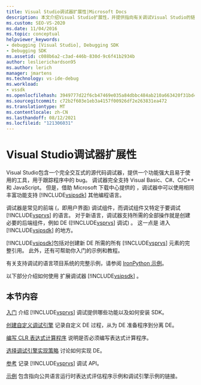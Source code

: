 ```yaml
---
title: Visual Studio调试器扩展性|Microsoft Docs
description: 本文介绍Visual Studio扩展性，并提供指向有关调试Visual Studio的链接。
ms.custom: SEO-VS-2020
ms.date: 11/04/2016
ms.topic: conceptual
helpviewer_keywords:
- debugging [Visual Studio], Debugging SDK
- Debugging SDK
ms.assetid: c088b6a2-c3ad-446b-830d-9c6f41b2934b
author: leslierichardson95
ms.author: lerich
manager: jmartens
ms.technology: vs-ide-debug
ms.workload:
- vssdk
ms.openlocfilehash: 3949777d22f6cb47469e035a84dbbc484ab210a663420f31bd4a67c4a21cd487
ms.sourcegitcommit: c72b2f603e1eb3a4157f00926df2e263831ea472
ms.translationtype: MT
ms.contentlocale: zh-CN
ms.lasthandoff: 08/12/2021
ms.locfileid: "121306031"
---
```

# <a name="visual-studio-debugger-extensibility"></a>Visual Studio调试器扩展性
Visual Studio包含一个完全交互式的源代码调试器，提供一个功能强大且易于使用的工具，用于跟踪程序中的 bug。 调试器完全支持 Visual Basic、C#、C/C++ 和 JavaScript。 但是，借助 Microsoft 下载中心提供的 ，调试器中可以使用相同丰富功能支持 [!INCLUDE[vsipsdk](../../extensibility/includes/vsipsdk_md.md)] 其他编程语言。 [](https://www.microsoft.com/download/details.aspx?id=21835)

 调试器是常见的前端 (，即用户界面) 调试组件，而调试组件又特定于要调试 [!INCLUDE[vsprvs](../../code-quality/includes/vsprvs_md.md)] 的语言。 对于新语言，调试器支持所需的全部操作就是创建必要的后端组件，例如 DE ([!INCLUDE[vsprvs](../../code-quality/includes/vsprvs_md.md)] 调试) 。 这一点是 进入 [!INCLUDE[vsipsdk](../../extensibility/includes/vsipsdk_md.md)] 的地方。

 [!INCLUDE[vsipsdk](../../extensibility/includes/vsipsdk_md.md)]包括对创建新 DE 所需的所有 [!INCLUDE[vsprvs](../../code-quality/includes/vsprvs_md.md)] 元素的完整引用。 此外，还有可帮助你入门的示例和教程。

 有关支持调试的语言项目系统的完整示例，请参阅 [IronPython 示例](https://www.microsoft.com/download/details.aspx?id=55984)。

 以下部分介绍如何使用 扩展调试器 [!INCLUDE[vsipsdk](../../extensibility/includes/vsipsdk_md.md)] 。

## <a name="in-this-section"></a>本节内容
 [入门](../../extensibility/debugger/getting-started-with-debugger-extensibility.md) 介绍 [!INCLUDE[vsprvs](../../code-quality/includes/vsprvs_md.md)] 调试提供哪些功能以及如何安装 SDK。

 [创建自定义调试引擎](../../extensibility/debugger/creating-a-custom-debug-engine.md) 记录自定义 DE 过程，从为 DE 准备程序到分离 DE。

 [编写 CLR 表达式计算程序](../../extensibility/debugger/writing-a-common-language-runtime-expression-evaluator.md) 说明是否必须编写表达式计算程序。

 [选择调试引擎实现策略](../../extensibility/debugger/choosing-a-debug-engine-implementation-strategy.md) 讨论如何实现 DE。

 [参考](../../extensibility/debugger/reference/reference-visual-studio-debugging-apis.md) 记录 [!INCLUDE[vsprvs](../../code-quality/includes/vsprvs_md.md)] 调试 API。

 [示例](../../extensibility/debugger/visual-studio-debugging-samples.md) 包含指向公共语言运行时表达式评估程序示例和调试引擎示例的链接。
